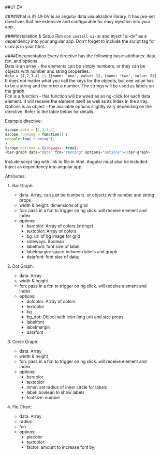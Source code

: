 ##UI-DV

####What is it?
UI-DV is an angular data visualization library. It has pre-set directives that are extensive and configurable for easy injection into your app.

####Installation & Setup
Run ````npm install ui-dv```` and inject "ui-dv" as a dependency into your angular app. Don't forget to include the script tag for ui.dv.js in your html.

####Documentation
Every directive has the following basic attributes: data, fcn, and options.  
Data is an array - the elements can be simply numbers, or they can be objects with number and string properties.  
```data = [1,2,3,4] || [{name: 'one', value: 1}, {name: 'two', value: 2}]```  
It does not matter what you call the keys for the objects, but one value has to be a string and the other a number. The strings will be used as labels on the graph.  
Fcn is a function - this function will be wired as an ng-click for each data element. It will receive the element itself as well as its index in the array.  
Options is an object - the available options slightly vary depending on the directive. Refer to the table below for details.


Example directive:  
```javascript
$scope.data = [1,2,3,4];  
$scope.running = function() {  
console.log('running');  
}  
$scope.options = {sideways: true};  
<bar-graph data="data" fcn="running" options="options"></bar-graph>
```  

Include script tag with link to file in html. Angular must also be included.
Inject as dependency into angular app.

Attributes:

1. Bar Graph:
	- data: Array, can just be numbers, or objects with number and string props
	- width & height: dimensions of grid
	- fcn: pass in a fcn to trigger on ng click. will receive element and index
	- options:
		- barcolor: Array of colors (strings)
		- textcolor: Array of colors
		- bg: url of bg image for grid
		- sideways: Boolean
		- labelfont: font size of label
		- labelmargin: space between labels and graph
		- datafont: font size of data;

2. Dot Graph:
	- data: Array
	- width & height
	- fcn: pass in a fcn to trigger on ng click. will receive element and index
	- options:
		- dotcolor: Array of colors
		- textcolor
		- bg
		- bg_dot: Object with icon (img url) and size props
		- labelfont
		- labelmargin
		- datafont

3. Circle Graph:
	- data: Array
	- width & height
	- fcn: pass in a fcn to trigger on ng click. will receive element and index
	- options:
		- barcolor
		- textcolor
		- inner: set radius of inner circle for labels
		- label: boolean to show labels
		- fontsize: number

4. Pie Chart:
	- data: Array
	- radius
	- fcn
	- options:
		- piecolor
		- textcolor
		- factor: amount to increase font by;